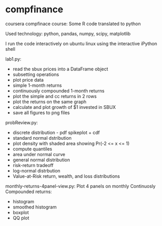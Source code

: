 compfinance
===========

coursera compfinace course: Some R code translated to python

Used technology: python, pandas, numpy, scipy, matplotlib

I run the code interactively on ubuntu linux using the interactive iPython shell

lab1.py:
- read the sbux prices into a DataFrame object
- subsetting operations
- plot price data
- simple 1-month returns
- continuously compounded 1-month returns
- plot the simple and cc returns in 2 rows
- plot the returns on the same graph
- calculate and plot growth of $1 invested in SBUX
- save all figures to png files

probReview.py:
- discrete distribution - pdf spikeplot + cdf
- standard normal dstribution
- plot density with shaded area showing Pr(-2 <= x <= 1)
- compute quantiles
- area under normal curve
- general normal distribution
- risk-return tradeoff
- log-normal distrbution
- Value-at-Risk return, wealth, and loss distributions

monthly-returns-4panel-view.py:
Plot 4 panels on monthly Continuosly Compounded returns:
- histogram
- smoothed histogram
- boxplot
- QQ plot
